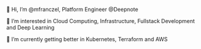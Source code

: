 👋 Hi, I’m @mfranczel, Platform Engineer @Deepnote

👀 I’m interested in Cloud Computing, Infrastructure, Fullstack Development and Deep Learning

🌱 I’m currently getting better in Kubernetes, Terraform and AWS

<!---
mfranczel/mfranczel is a ✨ special ✨ repository because its `README.md` (this file) appears on your GitHub profile.
You can click the Preview link to take a look at your changes.
--->
